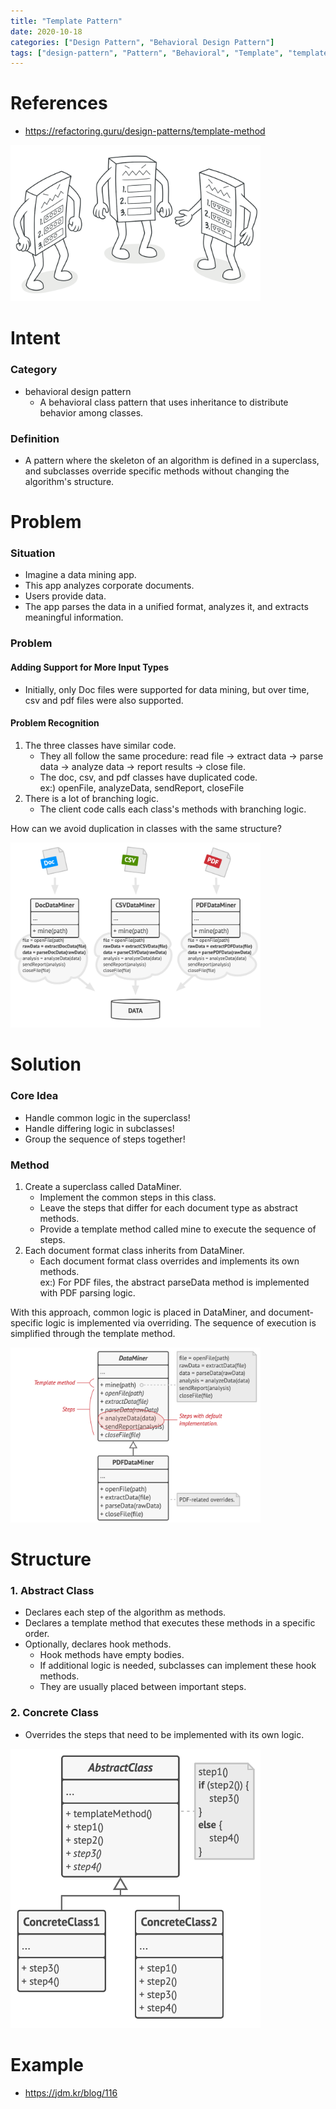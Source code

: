 ```yaml
---
title: "Template Pattern"
date: 2020-10-18
categories: ["Design Pattern", "Behavioral Design Pattern"]
tags: ["design-pattern", "Pattern", "Behavioral", "Template", "template-pattern"]
---
```


# References

- <https://refactoring.guru/design-patterns/template-method>

<img src="template-method-2x.png" width="400px">

# Intent

### Category

- behavioral design pattern  
   - A behavioral class pattern that uses inheritance to distribute behavior among classes.

### Definition

- A pattern where the skeleton of an algorithm is defined in a superclass, and subclasses override specific methods without changing the algorithm's structure.

# Problem

### Situation

- Imagine a data mining app.
- This app analyzes corporate documents.
- Users provide data.
- The app parses the data in a unified format, analyzes it, and extracts meaningful information.

### Problem

#### Adding Support for More Input Types

- Initially, only Doc files were supported for data mining, but over time, csv and pdf files were also supported.

#### Problem Recognition

1. The three classes have similar code.  
   - They all follow the same procedure: read file -> extract data -> parse data -> analyze data -> report results -> close file.  
   - The doc, csv, and pdf classes have duplicated code.  
   ex:) openFile, analyzeData, sendReport, closeFile
2. There is a lot of branching logic.  
   - The client code calls each class's methods with branching logic.

How can we avoid duplication in classes with the same structure?

<img src="problem-2x.png" width="400px">

# Solution

### Core Idea

- Handle common logic in the superclass!
- Handle differing logic in subclasses!
- Group the sequence of steps together!

### Method

1. Create a superclass called DataMiner.  
   - Implement the common steps in this class.  
   - Leave the steps that differ for each document type as abstract methods.  
   - Provide a template method called mine to execute the sequence of steps.
2. Each document format class inherits from DataMiner.  
   - Each document format class overrides and implements its own methods.  
   ex:) For PDF files, the abstract parseData method is implemented with PDF parsing logic.

With this approach, common logic is placed in DataMiner, and document-specific logic is implemented via overriding. The sequence of execution is simplified through the template method.

<img src="solution-en-2x.png" width="400px">

# Structure

### 1. Abstract Class

- Declares each step of the algorithm as methods.
- Declares a template method that executes these methods in a specific order.
- Optionally, declares hook methods.  
   - Hook methods have empty bodies.  
   - If additional logic is needed, subclasses can implement these hook methods.  
   - They are usually placed between important steps.

### 2. Concrete Class

- Overrides the steps that need to be implemented with its own logic.

<img src="structure-2x.png" width="400px">

# Example

- <https://jdm.kr/blog/116>
